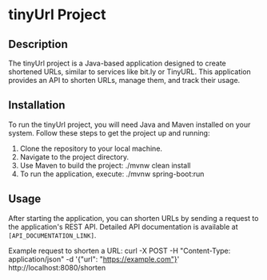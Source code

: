 # tinyUrl Project

## Description

The tinyUrl project is a Java-based application designed to create shortened URLs, similar to services like bit.ly or TinyURL. This application provides an API to shorten URLs, manage them, and track their usage.

## Installation

To run the tinyUrl project, you will need Java and Maven installed on your system. Follow these steps to get the project up and running:

1. Clone the repository to your local machine.
2. Navigate to the project directory.
3. Use Maven to build the project:
   ./mvnw clean install
4. To run the application, execute:
   ./mvnw spring-boot:run


## Usage

After starting the application, you can shorten URLs by sending a request to the application's REST API. Detailed API documentation is available at `[API_DOCUMENTATION_LINK]`.

Example request to shorten a URL:
curl -X POST -H "Content-Type: application/json" -d '{"url": "https://example.com"}' http://localhost:8080/shorten


   
